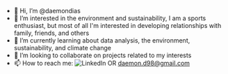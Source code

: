 - 👋 Hi, I’m @daemondias
- 👀 I’m interested in the environment and sustainability, I am a sports enthusiast, but most of all I'm interested in developing relationships with family, friends, and others
- 🌱 I’m currently learning about data analysis, the environment, sustainability, and climate change
- 💞️ I’m looking to collaborate on projects related to my interests
- 📫 How to reach me: ![LinkedIn]("https://www.linkedin.com/in/ddias-777/") OR daemon.d98@gmail.com

<!---
daemondias/daemondias is a ✨ special ✨ repository because its `README.md` (this file) appears on your GitHub profile.
You can click the Preview link to take a look at your changes.
--->
